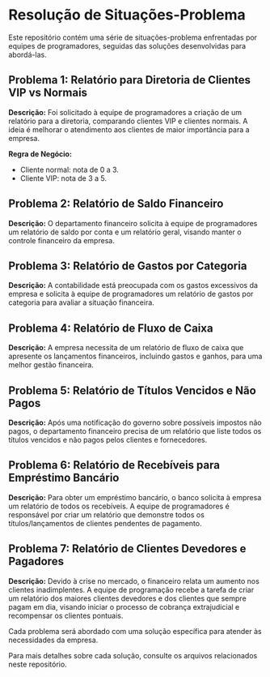 # Resolução de Situações-Problema

Este repositório contém uma série de situações-problema enfrentadas por equipes de programadores, seguidas das soluções desenvolvidas para abordá-las.

## Problema 1: Relatório para Diretoria de Clientes VIP vs Normais

**Descrição:**
Foi solicitado à equipe de programadores a criação de um relatório para a diretoria, comparando clientes VIP e clientes normais. A ideia é melhorar o atendimento aos clientes de maior importância para a empresa.

**Regra de Negócio:**
- Cliente normal: nota de 0 a 3.
- Cliente VIP: nota de 3 a 5.

## Problema 2: Relatório de Saldo Financeiro

**Descrição:**
O departamento financeiro solicita à equipe de programadores um relatório de saldo por conta e um relatório geral, visando manter o controle financeiro da empresa.

## Problema 3: Relatório de Gastos por Categoria

**Descrição:**
A contabilidade está preocupada com os gastos excessivos da empresa e solicita à equipe de programadores um relatório de gastos por categoria para avaliar a situação financeira.

## Problema 4: Relatório de Fluxo de Caixa

**Descrição:**
A empresa necessita de um relatório de fluxo de caixa que apresente os lançamentos financeiros, incluindo gastos e ganhos, para uma melhor gestão financeira.

## Problema 5: Relatório de Títulos Vencidos e Não Pagos

**Descrição:**
Após uma notificação do governo sobre possíveis impostos não pagos, o departamento financeiro precisa de um relatório que liste todos os títulos vencidos e não pagos pelos clientes e fornecedores.

## Problema 6: Relatório de Recebíveis para Empréstimo Bancário

**Descrição:**
Para obter um empréstimo bancário, o banco solicita à empresa um relatório de todos os recebíveis. A equipe de programadores é responsável por criar um relatório que demonstre todos os títulos/lançamentos de clientes pendentes de pagamento.

## Problema 7: Relatório de Clientes Devedores e Pagadores

**Descrição:**
Devido à crise no mercado, o financeiro relata um aumento nos clientes inadimplentes. A equipe de programação recebe a tarefa de criar um relatório dos maiores clientes devedores e dos clientes que sempre pagam em dia, visando iniciar o processo de cobrança extrajudicial e recompensar os clientes pontuais.

Cada problema será abordado com uma solução específica para atender às necessidades da empresa.

Para mais detalhes sobre cada solução, consulte os arquivos relacionados neste repositório.
